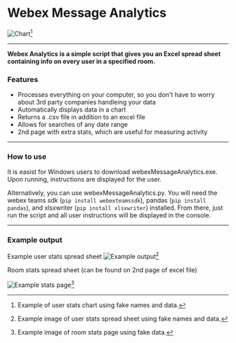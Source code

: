 # **Webex Message Analytics**

![Chart](https://i.imgur.com/VZ5D734.png)[^1]
[^1]: Example of user stats chart using fake names and data.

---

**Webex Analytics is a simple script that gives you an Excel spread sheet containing info on every user in a specified room.**

### Features
- Processes everything on your computer, so you don't have to worry about 3rd party companies handleing your data
- Automatically displays data in a chart
- Returns a .csv file in addition to an excel file
- Allows for searches of any date range
- 2nd page with extra stats, which are useful for measuring activity

---

### How to use

It is easist for Windows users to download webexMessageAnalytics.exe. Upon running, instructions are displayed for the user.

Alternatively, you can use webexMessageAnalytics.py. You will need the webex teams sdk (```pip install webexteamssdk```), pandas (```pip install pandas```), and xlsxwriter (```pip install xlsxwriter```) installed. From there, just run the script and all user instructions will be displayed in the console.

---

### Example output
Example user stats spread sheet
![Example output](https://i.imgur.com/aidXSjQ.png)[^2]
[^2]: Example image of user stats spread sheet using fake names and data.

Room stats spread sheet (can be found on 2nd page of excel file)

![Example stats page](https://i.imgur.com/tps4oPF.png)[^3]
[^3]: Example image of room stats page using fake data.

